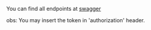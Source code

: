 You can find all endpoints at [swagger](https://noruga-messaging-system-backend.onrender.com/swagger-ui/index.html)

obs: You may insert the token in 'authorization' header.
